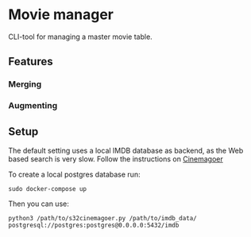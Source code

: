 # Movie manager

CLI-tool for managing a master movie table.

## Features

### Merging

### Augmenting

## Setup

The default setting uses a local IMDB database as backend, as the Web based search is very slow. Follow the instructions on [Cinemagoer](https://imdbpy.readthedocs.io/en/latest/usage/s3.html)

To create a local postgres database run:

```[bash]
sudo docker-compose up
```

Then you can use:

```[bash]
python3 /path/to/s32cinemagoer.py /path/to/imdb_data/ postgresql://postgres:postgres@0.0.0.0:5432/imdb
```
